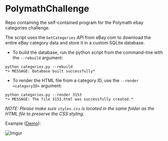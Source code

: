 # PolymathChallenge
Repo containing the self-contained program for the Polymath ebay categories challenge.

The script uses the ```GetCategories``` API from eBay.com to download the entire eBay category data and store it in a custom SQLite database.

- To build the database, run the python script from the command-line with the ```--rebuild``` argument:

```
python categories.py --rebuild
*> MESSAGE: Database built successfully*
```

- To render the HTML file from a category ID, use the ```--render <categoryID>``` argument:

```
python categories.py --render 3153
*> MESSAGE: The file 3153.html was successfully created.*
```

*NOTE: Please make sure ```styles.css``` is located in the same folder as the HTML file to preserve the CSS styling.*

Example ([Demo](https://cccruzr.github.io/data/polymath/3153.html)):

![Imgur](https://i.imgur.com/8yrfAZF.jpg)